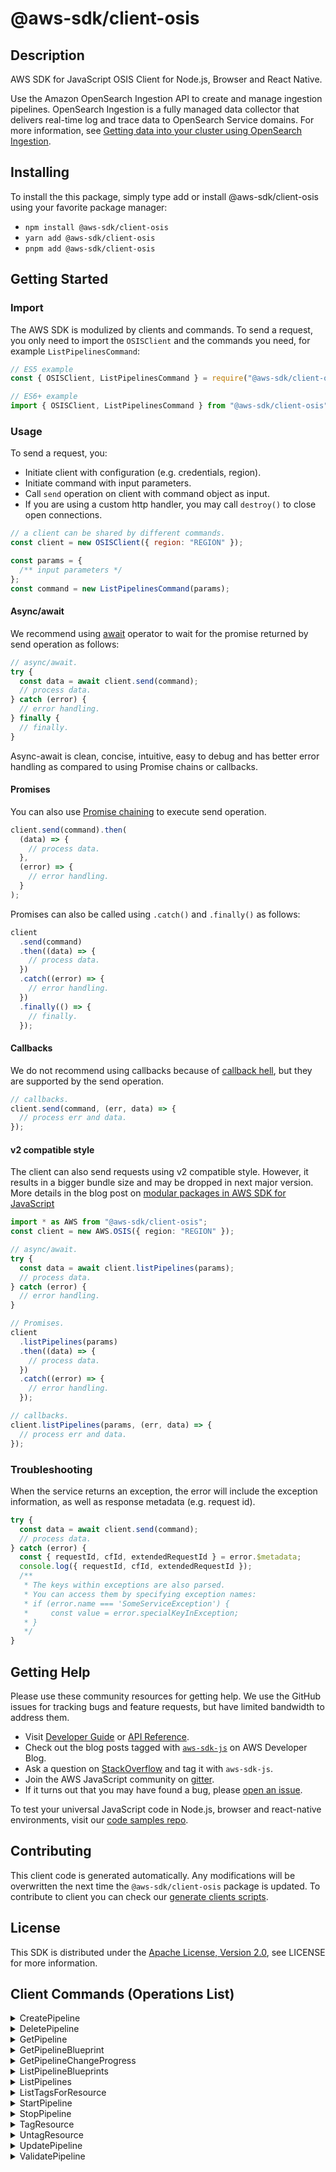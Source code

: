 <!-- generated file, do not edit directly -->

# @aws-sdk/client-osis

## Description

AWS SDK for JavaScript OSIS Client for Node.js, Browser and React Native.

<p>Use the Amazon OpenSearch Ingestion API to create and manage ingestion pipelines. OpenSearch Ingestion is a
fully managed data collector that delivers real-time log and trace data to OpenSearch Service domains. For more information, see
<a href="https://docs.aws.amazon.com/opensearch-service/latest/developerguide/ingestion.html">Getting data into your cluster using OpenSearch Ingestion</a>.</p>

## Installing

To install the this package, simply type add or install @aws-sdk/client-osis
using your favorite package manager:

- `npm install @aws-sdk/client-osis`
- `yarn add @aws-sdk/client-osis`
- `pnpm add @aws-sdk/client-osis`

## Getting Started

### Import

The AWS SDK is modulized by clients and commands.
To send a request, you only need to import the `OSISClient` and
the commands you need, for example `ListPipelinesCommand`:

```js
// ES5 example
const { OSISClient, ListPipelinesCommand } = require("@aws-sdk/client-osis");
```

```ts
// ES6+ example
import { OSISClient, ListPipelinesCommand } from "@aws-sdk/client-osis";
```

### Usage

To send a request, you:

- Initiate client with configuration (e.g. credentials, region).
- Initiate command with input parameters.
- Call `send` operation on client with command object as input.
- If you are using a custom http handler, you may call `destroy()` to close open connections.

```js
// a client can be shared by different commands.
const client = new OSISClient({ region: "REGION" });

const params = {
  /** input parameters */
};
const command = new ListPipelinesCommand(params);
```

#### Async/await

We recommend using [await](https://developer.mozilla.org/en-US/docs/Web/JavaScript/Reference/Operators/await)
operator to wait for the promise returned by send operation as follows:

```js
// async/await.
try {
  const data = await client.send(command);
  // process data.
} catch (error) {
  // error handling.
} finally {
  // finally.
}
```

Async-await is clean, concise, intuitive, easy to debug and has better error handling
as compared to using Promise chains or callbacks.

#### Promises

You can also use [Promise chaining](https://developer.mozilla.org/en-US/docs/Web/JavaScript/Guide/Using_promises#chaining)
to execute send operation.

```js
client.send(command).then(
  (data) => {
    // process data.
  },
  (error) => {
    // error handling.
  }
);
```

Promises can also be called using `.catch()` and `.finally()` as follows:

```js
client
  .send(command)
  .then((data) => {
    // process data.
  })
  .catch((error) => {
    // error handling.
  })
  .finally(() => {
    // finally.
  });
```

#### Callbacks

We do not recommend using callbacks because of [callback hell](http://callbackhell.com/),
but they are supported by the send operation.

```js
// callbacks.
client.send(command, (err, data) => {
  // process err and data.
});
```

#### v2 compatible style

The client can also send requests using v2 compatible style.
However, it results in a bigger bundle size and may be dropped in next major version. More details in the blog post
on [modular packages in AWS SDK for JavaScript](https://aws.amazon.com/blogs/developer/modular-packages-in-aws-sdk-for-javascript/)

```ts
import * as AWS from "@aws-sdk/client-osis";
const client = new AWS.OSIS({ region: "REGION" });

// async/await.
try {
  const data = await client.listPipelines(params);
  // process data.
} catch (error) {
  // error handling.
}

// Promises.
client
  .listPipelines(params)
  .then((data) => {
    // process data.
  })
  .catch((error) => {
    // error handling.
  });

// callbacks.
client.listPipelines(params, (err, data) => {
  // process err and data.
});
```

### Troubleshooting

When the service returns an exception, the error will include the exception information,
as well as response metadata (e.g. request id).

```js
try {
  const data = await client.send(command);
  // process data.
} catch (error) {
  const { requestId, cfId, extendedRequestId } = error.$metadata;
  console.log({ requestId, cfId, extendedRequestId });
  /**
   * The keys within exceptions are also parsed.
   * You can access them by specifying exception names:
   * if (error.name === 'SomeServiceException') {
   *     const value = error.specialKeyInException;
   * }
   */
}
```

## Getting Help

Please use these community resources for getting help.
We use the GitHub issues for tracking bugs and feature requests, but have limited bandwidth to address them.

- Visit [Developer Guide](https://docs.aws.amazon.com/sdk-for-javascript/v3/developer-guide/welcome.html)
  or [API Reference](https://docs.aws.amazon.com/AWSJavaScriptSDK/v3/latest/index.html).
- Check out the blog posts tagged with [`aws-sdk-js`](https://aws.amazon.com/blogs/developer/tag/aws-sdk-js/)
  on AWS Developer Blog.
- Ask a question on [StackOverflow](https://stackoverflow.com/questions/tagged/aws-sdk-js) and tag it with `aws-sdk-js`.
- Join the AWS JavaScript community on [gitter](https://gitter.im/aws/aws-sdk-js-v3).
- If it turns out that you may have found a bug, please [open an issue](https://github.com/aws/aws-sdk-js-v3/issues/new/choose).

To test your universal JavaScript code in Node.js, browser and react-native environments,
visit our [code samples repo](https://github.com/aws-samples/aws-sdk-js-tests).

## Contributing

This client code is generated automatically. Any modifications will be overwritten the next time the `@aws-sdk/client-osis` package is updated.
To contribute to client you can check our [generate clients scripts](https://github.com/aws/aws-sdk-js-v3/tree/main/scripts/generate-clients).

## License

This SDK is distributed under the
[Apache License, Version 2.0](http://www.apache.org/licenses/LICENSE-2.0),
see LICENSE for more information.

## Client Commands (Operations List)

<details>
<summary>
CreatePipeline
</summary>

[Command API Reference](https://docs.aws.amazon.com/AWSJavaScriptSDK/v3/latest/client/osis/command/CreatePipelineCommand/) / [Input](https://docs.aws.amazon.com/AWSJavaScriptSDK/v3/latest/Package/-aws-sdk-client-osis/Interface/CreatePipelineCommandInput/) / [Output](https://docs.aws.amazon.com/AWSJavaScriptSDK/v3/latest/Package/-aws-sdk-client-osis/Interface/CreatePipelineCommandOutput/)

</details>
<details>
<summary>
DeletePipeline
</summary>

[Command API Reference](https://docs.aws.amazon.com/AWSJavaScriptSDK/v3/latest/client/osis/command/DeletePipelineCommand/) / [Input](https://docs.aws.amazon.com/AWSJavaScriptSDK/v3/latest/Package/-aws-sdk-client-osis/Interface/DeletePipelineCommandInput/) / [Output](https://docs.aws.amazon.com/AWSJavaScriptSDK/v3/latest/Package/-aws-sdk-client-osis/Interface/DeletePipelineCommandOutput/)

</details>
<details>
<summary>
GetPipeline
</summary>

[Command API Reference](https://docs.aws.amazon.com/AWSJavaScriptSDK/v3/latest/client/osis/command/GetPipelineCommand/) / [Input](https://docs.aws.amazon.com/AWSJavaScriptSDK/v3/latest/Package/-aws-sdk-client-osis/Interface/GetPipelineCommandInput/) / [Output](https://docs.aws.amazon.com/AWSJavaScriptSDK/v3/latest/Package/-aws-sdk-client-osis/Interface/GetPipelineCommandOutput/)

</details>
<details>
<summary>
GetPipelineBlueprint
</summary>

[Command API Reference](https://docs.aws.amazon.com/AWSJavaScriptSDK/v3/latest/client/osis/command/GetPipelineBlueprintCommand/) / [Input](https://docs.aws.amazon.com/AWSJavaScriptSDK/v3/latest/Package/-aws-sdk-client-osis/Interface/GetPipelineBlueprintCommandInput/) / [Output](https://docs.aws.amazon.com/AWSJavaScriptSDK/v3/latest/Package/-aws-sdk-client-osis/Interface/GetPipelineBlueprintCommandOutput/)

</details>
<details>
<summary>
GetPipelineChangeProgress
</summary>

[Command API Reference](https://docs.aws.amazon.com/AWSJavaScriptSDK/v3/latest/client/osis/command/GetPipelineChangeProgressCommand/) / [Input](https://docs.aws.amazon.com/AWSJavaScriptSDK/v3/latest/Package/-aws-sdk-client-osis/Interface/GetPipelineChangeProgressCommandInput/) / [Output](https://docs.aws.amazon.com/AWSJavaScriptSDK/v3/latest/Package/-aws-sdk-client-osis/Interface/GetPipelineChangeProgressCommandOutput/)

</details>
<details>
<summary>
ListPipelineBlueprints
</summary>

[Command API Reference](https://docs.aws.amazon.com/AWSJavaScriptSDK/v3/latest/client/osis/command/ListPipelineBlueprintsCommand/) / [Input](https://docs.aws.amazon.com/AWSJavaScriptSDK/v3/latest/Package/-aws-sdk-client-osis/Interface/ListPipelineBlueprintsCommandInput/) / [Output](https://docs.aws.amazon.com/AWSJavaScriptSDK/v3/latest/Package/-aws-sdk-client-osis/Interface/ListPipelineBlueprintsCommandOutput/)

</details>
<details>
<summary>
ListPipelines
</summary>

[Command API Reference](https://docs.aws.amazon.com/AWSJavaScriptSDK/v3/latest/client/osis/command/ListPipelinesCommand/) / [Input](https://docs.aws.amazon.com/AWSJavaScriptSDK/v3/latest/Package/-aws-sdk-client-osis/Interface/ListPipelinesCommandInput/) / [Output](https://docs.aws.amazon.com/AWSJavaScriptSDK/v3/latest/Package/-aws-sdk-client-osis/Interface/ListPipelinesCommandOutput/)

</details>
<details>
<summary>
ListTagsForResource
</summary>

[Command API Reference](https://docs.aws.amazon.com/AWSJavaScriptSDK/v3/latest/client/osis/command/ListTagsForResourceCommand/) / [Input](https://docs.aws.amazon.com/AWSJavaScriptSDK/v3/latest/Package/-aws-sdk-client-osis/Interface/ListTagsForResourceCommandInput/) / [Output](https://docs.aws.amazon.com/AWSJavaScriptSDK/v3/latest/Package/-aws-sdk-client-osis/Interface/ListTagsForResourceCommandOutput/)

</details>
<details>
<summary>
StartPipeline
</summary>

[Command API Reference](https://docs.aws.amazon.com/AWSJavaScriptSDK/v3/latest/client/osis/command/StartPipelineCommand/) / [Input](https://docs.aws.amazon.com/AWSJavaScriptSDK/v3/latest/Package/-aws-sdk-client-osis/Interface/StartPipelineCommandInput/) / [Output](https://docs.aws.amazon.com/AWSJavaScriptSDK/v3/latest/Package/-aws-sdk-client-osis/Interface/StartPipelineCommandOutput/)

</details>
<details>
<summary>
StopPipeline
</summary>

[Command API Reference](https://docs.aws.amazon.com/AWSJavaScriptSDK/v3/latest/client/osis/command/StopPipelineCommand/) / [Input](https://docs.aws.amazon.com/AWSJavaScriptSDK/v3/latest/Package/-aws-sdk-client-osis/Interface/StopPipelineCommandInput/) / [Output](https://docs.aws.amazon.com/AWSJavaScriptSDK/v3/latest/Package/-aws-sdk-client-osis/Interface/StopPipelineCommandOutput/)

</details>
<details>
<summary>
TagResource
</summary>

[Command API Reference](https://docs.aws.amazon.com/AWSJavaScriptSDK/v3/latest/client/osis/command/TagResourceCommand/) / [Input](https://docs.aws.amazon.com/AWSJavaScriptSDK/v3/latest/Package/-aws-sdk-client-osis/Interface/TagResourceCommandInput/) / [Output](https://docs.aws.amazon.com/AWSJavaScriptSDK/v3/latest/Package/-aws-sdk-client-osis/Interface/TagResourceCommandOutput/)

</details>
<details>
<summary>
UntagResource
</summary>

[Command API Reference](https://docs.aws.amazon.com/AWSJavaScriptSDK/v3/latest/client/osis/command/UntagResourceCommand/) / [Input](https://docs.aws.amazon.com/AWSJavaScriptSDK/v3/latest/Package/-aws-sdk-client-osis/Interface/UntagResourceCommandInput/) / [Output](https://docs.aws.amazon.com/AWSJavaScriptSDK/v3/latest/Package/-aws-sdk-client-osis/Interface/UntagResourceCommandOutput/)

</details>
<details>
<summary>
UpdatePipeline
</summary>

[Command API Reference](https://docs.aws.amazon.com/AWSJavaScriptSDK/v3/latest/client/osis/command/UpdatePipelineCommand/) / [Input](https://docs.aws.amazon.com/AWSJavaScriptSDK/v3/latest/Package/-aws-sdk-client-osis/Interface/UpdatePipelineCommandInput/) / [Output](https://docs.aws.amazon.com/AWSJavaScriptSDK/v3/latest/Package/-aws-sdk-client-osis/Interface/UpdatePipelineCommandOutput/)

</details>
<details>
<summary>
ValidatePipeline
</summary>

[Command API Reference](https://docs.aws.amazon.com/AWSJavaScriptSDK/v3/latest/client/osis/command/ValidatePipelineCommand/) / [Input](https://docs.aws.amazon.com/AWSJavaScriptSDK/v3/latest/Package/-aws-sdk-client-osis/Interface/ValidatePipelineCommandInput/) / [Output](https://docs.aws.amazon.com/AWSJavaScriptSDK/v3/latest/Package/-aws-sdk-client-osis/Interface/ValidatePipelineCommandOutput/)

</details>
